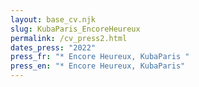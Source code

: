 ```yaml
---
layout: base_cv.njk
slug: KubaParis_EncoreHeureux
permalink: /cv_press2.html
dates_press: "2022"
press_fr: "* Encore Heureux, KubaParis "
press_en: "* Encore Heureux, KubaParis"
---
```

